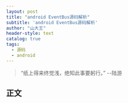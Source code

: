 ```yaml
---
layout: post
title: "android EventBus源码解析"
subtitle: 'android EventBus源码解析'
author: "山大王"
header-style: text
catalog: true
tags:
  - 源码
  - android
---
```

> “纸上得来终觉浅，绝知此事要躬行。”
	--陆游

## 正文
